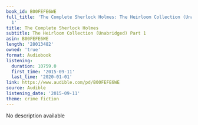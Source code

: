 ```yaml
---
book_id: B00FEFE6WE
full_title: 'The Complete Sherlock Holmes: The Heirloom Collection (Unabridged) Part
  1'
title: The Complete Sherlock Holmes
subtitle: The Heirloom Collection (Unabridged) Part 1
asin: B00FEFE6WE
length: '28013482'
owned: 'true'
format: Audiobook
listening:
  duration: 10759.0
  first_time: '2015-09-11'
  last_time: '2020-01-01'
link: https://www.audible.com/pd/B00FEFE6WE
source: Audible
listening_date: '2015-09-11'
theme: crime fiction
---
```

No description available

























